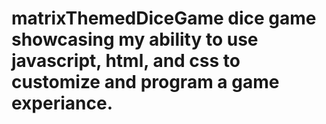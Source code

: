 # matrixThemedDiceGame dice game showcasing my ability to use javascript, html, and css to customize and program a game experiance.
